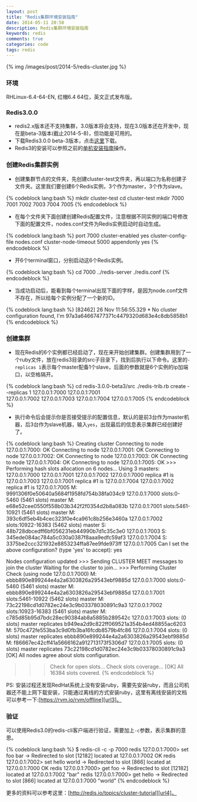 ```yaml
---
layout: post
title: "Redis集群环境安装指南"
date: 2014-05-11 20:50
description: Redis集群环境安装指南
keywords: redis
comments: true
categories: code
tags: redis
---
```

  
{% img /images/post/2014-5/redis-cluster.jpg %}  
  
### 环境
RHLinux-6.4-64-EN, 红帽6.4 64位，英文正式发布版。  
<!--more-->  
  
### Redis3.0.0
  
* redis2.x版本还不支持集群，3.0版本将会支持，现在3.0版本还在开发中，现在是beta-3版本(截止2014-5-8)，但功能是可用的。
* 下载Redis3.0.0 beta-3版本，点击[这里][url1]下载。
* Redis3的安装可以参照之前的[单机安装指南][url2]操作。 
  
### 创建Redis集群实例
* 创建集群节点的文件夹，先创建cluster-test文件夹，再以端口为名称创建子文件夹。这里我们要创建6个Redis实例，3个作为master，3个作为slave。
   
{% codeblock lang:bash %}
mkdir cluster-test
cd cluster-test
mkdir 7000 7001 7002 7003 7004 7005
{% endcodeblock %}  
  
* 在每个文件夹下面创建创建Redis配置文件，注意根据不同实例的端口号修改下面的配置文件，nodes.conf文件为Redis实例启动时自动生成。
  
{% codeblock lang:bash %}
port 7000
cluster-enabled yes
cluster-config-file nodes.conf
cluster-node-timeout 5000
appendonly yes
{% endcodeblock %}  
  
* 开6个terminal窗口，分别启动这6个Redis实例。
  
{% codeblock lang:bash %}
cd 7000
../redis-server ./redis.conf
{% endcodeblock %}  
  
* 当成功启动后，能看到每个terminal出现下面的字样，是因为node.conf文件不存在，所以给每个实例分配了一个新的ID。
  
{% codeblock lang:bash %}
[82462] 26 Nov 11:56:55.329 * No cluster configuration found, I'm 97a3a64667477371c4479320d683e4c8db5858b1
{% endcodeblock %}  
  
### 创建集群
* 现在Redis的6个实例都已经启动了，现在来开始创建集群。创建集群用到了一个ruby文件，放在redis3目录的src子目录下，找到后执行以下命令。这里的`-replicas 1`表示每个master配备1个slave，后面的参数就是6个实例的ip加端口，以空格隔开。  
  
{% codeblock lang:bash %}
cd redis-3.0.0-beta3/src
./redis-trib.rb create --replicas 1 127.0.0.1:7000 127.0.0.1:7001 \
127.0.0.1:7002 127.0.0.1:7003 127.0.0.1:7004 127.0.0.1:7005
{% endcodeblock %}  
  
* 执行命令后会提示你是否接受提示的配置信息，默认的是前3台作为master机器，后3台作为slave机器，输入`yes`，出现最后的信息表示集群已经创建好了。
  
{% codeblock lang:bash %}
Creating cluster
Connecting to node 127.0.0.1:7000: OK
Connecting to node 127.0.0.1:7001: OK
Connecting to node 127.0.0.1:7002: OK
Connecting to node 127.0.0.1:7003: OK
Connecting to node 127.0.0.1:7004: OK
Connecting to node 127.0.0.1:7005: OK >>>
Performing hash slots allocation on 6 nodes...
Using 3 masters: 127.0.0.1:7000 127.0.0.1:7001 127.0.0.1:7002
127.0.0.1:7000 replica #1 is 127.0.0.1:7003
127.0.0.1:7001 replica #1 is 127.0.0.1:7004
127.0.0.1:7002 replica #1 is 127.0.0.1:7005
M: 9991306f0e50640a5684f1958fd754b38fa034c9 127.0.0.1:7000 slots:0-5460 (5461 slots) master
M: e68e52cee0550f558b03b342f2f0354d2b8a083b 127.0.0.1:7001 slots:5461-10921 (5461 slots) master
M: 393c6df5eb4b4cec323f0e4ca961c8b256e3460a 127.0.0.1:7002 slots:10922-16383 (5462 slots) master
S: 48b728dbcedff6bf056231eb44990b7d1c35c3e0 127.0.0.1:7003
S: 345ede084ac784a5c030a0387f8aaa9edfc59af3 127.0.0.1:7004
S: 3375be2ccc321932e8853234ffa87ee9fde973ff 127.0.0.1:7005
Can I set the above configuration? (type 'yes' to accept): yes

Nodes configuration updated >>>
Sending CLUSTER MEET messages to join the cluster Waiting for the cluster to join... >>>
Performing Cluster Check (using node 127.0.0.1:7000)
M: ebbb890e899244e4a2a6303826a29543ebf9885d 127.0.0.1:7000
   slots:0-5460 (5461 slots) master
M: ebbb890e899244e4a2a6303826a29543ebf9885d 127.0.0.1:7001
   slots:5461-10922 (5462 slots) master
M: 73c22198cd1d0782ec24e3c9b03378030891c9a3 127.0.0.1:7002
   slots:10923-16383 (5461 slots) master
M: c785d85b95d7bdc28ec90384ab8a5885b289542c 127.0.0.1:7003
   slots: (0 slots) master
   replicates b949ea2d9c822ff069521a354b4ed48855ac6203
M: 570c472fe553ba3c9d0fb3ba16fcdb8579b4fc86 127.0.0.1:7004
   slots: (0 slots) master
   replicates ebbb890e899244e4a2a6303826a29543ebf9885d
M: f86667ec42cff41a5666162a912713173f5306d7 127.0.0.1:7005
   slots: (0 slots) master
   replicates 73c22198cd1d0782ec24e3c9b03378030891c9a3
[OK] All nodes agree about slots configuration.
>>> Check for open slots...
>>> Check slots coverage...
[OK] All 16384 slots covered.
{% endcodeblock %}  
  
PS: 安装过程还发现RedHat系统上没有安装ruby，需要先安装ruby，而且公司机器还不能上网下载安装，只能通过离线的方式安装ruby，这里有离线安装的文档可以参考一下:[https://rvm.io/rvm/offline][url3]。  
  
### 验证
可以使用Redis3.0的redis-cli客户端进行验证，需要加上`-c`参数，表示集群的意思。  
  
{% codeblock lang:bash %}
$ redis-cli -c -p 7000
redis 127.0.0.1:7000> set foo bar
-> Redirected to slot [12182] located at 127.0.0.1:7002
OK
redis 127.0.0.1:7002> set hello world
-> Redirected to slot [866] located at 127.0.0.1:7000
OK
redis 127.0.0.1:7000> get foo
-> Redirected to slot [12182] located at 127.0.0.1:7002
"bar"
redis 127.0.0.1:7000> get hello
-> Redirected to slot [866] located at 127.0.0.1:7000
"world"
{% endcodeblock %}  

更多的资料可以参考这里：[http://redis.io/topics/cluster-tutorial][url4]。
  
[url1]: https://github.com/antirez/redis/archive/3.0.0-beta3.tar.gz
[url2]: http://10.42.173.13/zhaozhiming003/redis-poc/blob/master/doc/redis_install.md
[url3]: https://rvm.io/rvm/offline
[url4]: http://redis.io/topics/cluster-tutorial

 

 
